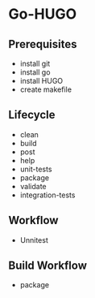 # Go-HUGO

## Prerequisites

- install git
- install go
- install HUGO
- create makefile

## Lifecycle
- clean
- build
- post 
- help
- unit-tests
- package
- validate
- integration-tests

## Workflow

- Unnitest

## Build Workflow

- package
